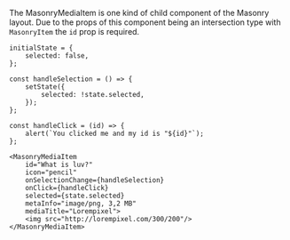 
The MasonryMediaItem is one kind of child component of the Masonry layout. Due to the props of this component being an
intersection type with `MasonryItem` the `id` prop is required.

```
initialState = {
    selected: false,
};

const handleSelection = () => {
    setState({
        selected: !state.selected,
    });
};

const handleClick = (id) => {
    alert(`You clicked me and my id is "${id}"`);
};

<MasonryMediaItem
    id="What is luv?"
    icon="pencil"
    onSelectionChange={handleSelection}
    onClick={handleClick}
    selected={state.selected}
    metaInfo="image/png, 3,2 MB"
    mediaTitle="Lorempixel">
    <img src="http://lorempixel.com/300/200"/>
</MasonryMediaItem>
```
